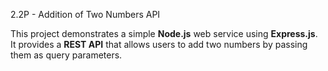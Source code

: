2.2P - Addition of Two Numbers API

This project demonstrates a simple **Node.js** web service using **Express.js**.  
It provides a **REST API** that allows users to add two numbers by passing them as query parameters.

